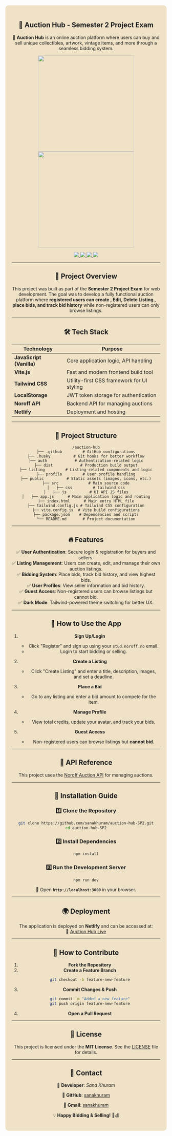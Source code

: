 <div style="background-color: #F0E2C7; padding: 20px; border-radius: 10px; text-align: center;">

## 🎁 Auction Hub - Semester 2 Project Exam

🚀 **Auction Hub** is an online auction platform where users can buy and sell unique collectibles, artwork, vintage items, and more through a seamless bidding system.

<p align="center">
  <img src="https://github.com/user-attachments/assets/f2fd432a-7965-4ff0-adfe-d269980d2ebb" width="300" />
  <img src="https://github.com/user-attachments/assets/e5687079-bb0b-4f79-8e16-09812f732136" width="300" />
</p>

<p align="center">
  <a href="https://www.figma.com/design/KNSBShYJcA6w3ROnkKjCRL/Semester-Project-2?node-id=267-1706&t=zckP4vAQApGubGxC-1">
    <img src="https://img.shields.io/badge/Figma-Design-red?style=for-the-badge&logo=figma" />
  </a>
  <a href="https://github.com/users/sanakhuram/projects/5">
    <img src="https://img.shields.io/badge/Planning-Board-yellow?style=for-the-badge&logo=trello" />
  </a>
  <a href="https://auction-hub.netlify.app/">
    <img src="https://img.shields.io/badge/Live-Demo-teal?style=for-the-badge&logo=netlify" />
  </a>
  <a href="https://github.com/sanakhuram/auction-hub-SP2">
    <img src="https://img.shields.io/badge/GitHub-Repo-orange?style=for-the-badge&logo=github" />
  </a>
</p>

---

## 📌 Project Overview

This project was built as part of the **Semester 2 Project Exam** for web development. The goal was to develop a fully functional auction platform where **registered users can create , Edit, Delete Listing , place bids, and track bid history** while non-registered users can only browse listings.

---

## 🛠️ Tech Stack

| **Technology**           | **Purpose**                                |
| ------------------------ | ------------------------------------------ |
| **JavaScript (Vanilla)** | Core application logic, API handling       |
| **Vite.js**              | Fast and modern frontend build tool        |
| **Tailwind CSS**         | Utility-first CSS framework for UI styling |
| **LocalStorage**         | JWT token storage for authentication       |
| **Noroff API**           | Backend API for managing auctions          |
| **Netlify**              | Deployment and hosting                     |

---

## 📂 Project Structure

```
/auction-hub
├── .github         # GitHub configurations
├── .husky          # Git hooks for better workflow
├── auth            # Authentication-related logic
├── dist            # Production build output
├── listing         # Listing-related components and logic
├── profile         # User profile handling
├── public          # Static assets (images, icons, etc.)
├── src             # Main source code
│   ├── css         # tailwind css
│   ├── js          # UI API JS files
│   ├── app.js      # Main application logic and routing
├── index.html      # Main entry HTML file
├── tailwind.config.js # Tailwind CSS configuration
├── vite.config.js  # Vite build configurations
├── package.json    # Dependencies and scripts
└── README.md       # Project documentation
```

---

## 🔥 Features

✅ **User Authentication**: Secure login & registration for buyers and sellers.  
✅ **Listing Management**: Users can create, edit, and manage their own auction listings.  
✅ **Bidding System**: Place bids, track bid history, and view highest bids.  
✅ **User Profiles**: View seller information and bid history.  
✅ **Guest Access**: Non-registered users can browse listings but cannot bid.  
✅ **Dark Mode**: Tailwind-powered theme switching for better UX.

---
## 📖 How to Use the App
1. **Sign Up/Login**  
   - Click "Register" and sign up using your `stud.noroff.no` email.
   - Login to start bidding or selling.

2. **Create a Listing**  
   - Click "Create Listing" and enter a title, description, images, and set a deadline.

3. **Place a Bid**  
   - Go to any listing and enter a bid amount to compete for the item.

4. **Manage Profile**  
   - View total credits, update your avatar, and track your bids.

5. **Guest Access**  
   - Non-registered users can browse listings but **cannot bid**.

---

## 📡 API Reference
This project uses the [Noroff Auction API](<API_DOCUMENTATION_LINK>) for managing auctions.

--- 

## 🚀 Installation Guide

### 1️⃣ Clone the Repository

```bash
git clone https://github.com/sanakhuram/auction-hub-SP2.git
cd auction-hub-SP2
```

### 2️⃣ Install Dependencies

```bash
npm install
```

### 3️⃣ Run the Development Server

```bash
npm run dev
```

💪 Open **`http://localhost:3000`** in your browser.

---

## 🌍 Deployment

The application is deployed on **Netlify** and can be accessed at:  
🔗 [Auction Hub Live](https://auction-hub.netlify.app/)

---

## 🎯 How to Contribute

1. **Fork the Repository**
2. **Create a Feature Branch**
   ```bash
   git checkout -b feature-new-feature
   ```
3. **Commit Changes & Push**
   ```bash
   git commit -m "Added a new feature"
   git push origin feature-new-feature
   ```
4. **Open a Pull Request**

---

## 📄 License

This project is licensed under the **MIT License**. See the [LICENSE](LICENSE) file for details.

---

## 💎 Contact

📧 **Developer**: _Sana Khuram_

🔗 **GitHub**: [sanakhuram](https://github.com/sanakhuram)

🔗 **Gmail**: [sanakhuram](sana.khuram.baig@gmail.com)

💡 **Happy Bidding & Selling!** 🚀💰

</div>

